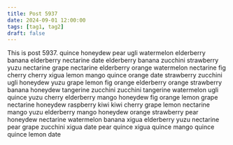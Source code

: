 ```yaml
---
title: Post 5937
date: 2024-09-01 12:00:00
tags: [tag1, tag2]
draft: false
---
```

This is post 5937.
quince
honeydew
pear
ugli
watermelon
elderberry
banana
elderberry
nectarine
date
elderberry
banana
zucchini
strawberry
yuzu
nectarine
grape
nectarine
elderberry
orange
watermelon
nectarine
fig
cherry
cherry
xigua
lemon
mango
quince
orange
date
strawberry
zucchini
ugli
honeydew
yuzu
grape
lemon
fig
orange
elderberry
orange
strawberry
banana
honeydew
tangerine
zucchini
zucchini
tangerine
watermelon
ugli
quince
yuzu
cherry
elderberry
mango
honeydew
fig
orange
lemon
grape
nectarine
honeydew
raspberry
kiwi
kiwi
cherry
grape
lemon
nectarine
mango
yuzu
elderberry
mango
honeydew
orange
strawberry
pear
honeydew
nectarine
watermelon
banana
xigua
elderberry
yuzu
nectarine
pear
grape
zucchini
xigua
date
pear
quince
xigua
quince
mango
quince
quince
lemon
date

